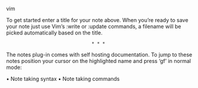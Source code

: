 vim

To get started enter a title for your note above. When you’re ready to save
your note just use Vim’s :write or :update commands, a filename will be picked
automatically based on the title.

                                    * * *

The notes plug-in comes with self hosting documentation. To jump to these notes
position your cursor on the highlighted name and press ‘gf’ in normal mode:

 • Note taking syntax
 • Note taking commands
